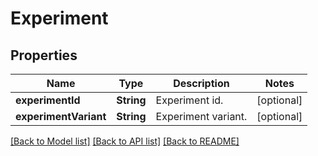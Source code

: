 # Experiment

## Properties
Name | Type | Description | Notes
------------ | ------------- | ------------- | -------------
**experimentId** | **String** | Experiment id. | [optional] 
**experimentVariant** | **String** | Experiment variant. | [optional] 

[[Back to Model list]](../README.md#documentation-for-models) [[Back to API list]](../README.md#documentation-for-api-endpoints) [[Back to README]](../README.md)


